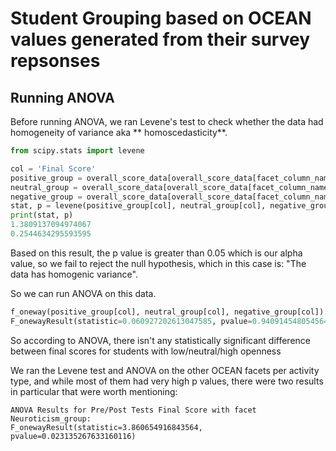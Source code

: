 # Student Grouping based on OCEAN values generated from their survey repsonses

## Running ANOVA

Before running ANOVA, we ran Levene's test to check whether the data had homogeneity of variance aka **
homoscedasticity**.

```python
from scipy.stats import levene

col = 'Final Score'
positive_group = overall_score_data[overall_score_data[facet_column_name] == 'Positive']
neutral_group = overall_score_data[overall_score_data[facet_column_name] == 'Neutral']
negative_group = overall_score_data[overall_score_data[facet_column_name] == 'Negative']
stat, p = levene(positive_group[col], neutral_group[col], negative_group[col])
print(stat, p)
1.3809137094974067
0.2544634295593595
```

Based on this result, the p value is greater than 0.05 which is our alpha value, so we fail to reject the null
hypothesis, which in this case is: "The data has homogenic variance".

So we can run ANOVA on this data.

```python
f_oneway(positive_group[col], neutral_group[col], negative_group[col])
F_onewayResult(statistic=0.060927202613047585, pvalue=0.9409145480545644)
```

So according to ANOVA, there isn't any statistically significant difference between final scores for students with
low/neutral/high openness

We ran the Levene test and ANOVA on the other OCEAN facets per activity type, and while most of them had very high p
values, there were two results in particular that were worth mentioning:

```
ANOVA Results for Pre/Post Tests Final Score with facet Neuroticism_group:
F_onewayResult(statistic=3.860654916843564, pvalue=0.023135267633160116)
```

